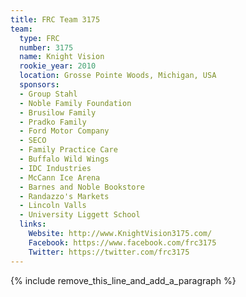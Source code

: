 ```yaml
---
title: FRC Team 3175
team:
  type: FRC
  number: 3175
  name: Knight Vision
  rookie_year: 2010
  location: Grosse Pointe Woods, Michigan, USA
  sponsors:
  - Group Stahl
  - Noble Family Foundation
  - Brusilow Family
  - Pradko Family
  - Ford Motor Company
  - SECO
  - Family Practice Care
  - Buffalo Wild Wings
  - IDC Industries
  - McCann Ice Arena
  - Barnes and Noble Bookstore
  - Randazzo's Markets
  - Lincoln Valls
  - University Liggett School
  links:
    Website: http://www.KnightVision3175.com/
    Facebook: https://www.facebook.com/frc3175
    Twitter: https://twitter.com/frc3175
---
```


{% include remove_this_line_and_add_a_paragraph %}